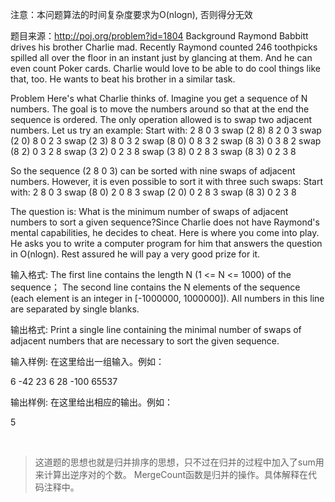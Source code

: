 注意：本问题算法的时间复杂度要求为O(nlogn), 否则得分无效

题目来源：http://poj.org/problem?id=1804 Background Raymond Babbitt drives his brother Charlie mad. Recently Raymond counted 246 toothpicks spilled all over the floor in an instant just by glancing at them. And he can even count Poker cards. Charlie would love to be able to do cool things like that, too. He wants to beat his brother in a similar task.

Problem Here's what Charlie thinks of. Imagine you get a sequence of N numbers. The goal is to move the numbers around so that at the end the sequence is ordered. The only operation allowed is to swap two adjacent numbers. Let us try an example: Start with: 2 8 0 3 swap (2 8) 8 2 0 3 swap (2 0) 8 0 2 3 swap (2 3) 8 0 3 2 swap (8 0) 0 8 3 2 swap (8 3) 0 3 8 2 swap (8 2) 0 3 2 8 swap (3 2) 0 2 3 8 swap (3 8) 0 2 8 3 swap (8 3) 0 2 3 8

So the sequence (2 8 0 3) can be sorted with nine swaps of adjacent numbers. However, it is even possible to sort it with three such swaps: Start with: 2 8 0 3 swap (8 0) 2 0 8 3 swap (2 0) 0 2 8 3 swap (8 3) 0 2 3 8

The question is: What is the minimum number of swaps of adjacent numbers to sort a given sequence?Since Charlie does not have Raymond's mental capabilities, he decides to cheat. Here is where you come into play. He asks you to write a computer program for him that answers the question in O(nlogn). Rest assured he will pay a very good prize for it.

输入格式:
The first line contains the length N (1 <= N <= 1000) of the sequence； The second line contains the N elements of the sequence (each element is an integer in [-1000000, 1000000]). All numbers in this line are separated by single blanks.

输出格式:
Print a single line containing the minimal number of swaps of adjacent numbers that are necessary to sort the given sequence.

输入样例:
在这里给出一组输入。例如：

6
-42 23 6 28 -100 65537

      
    
输出样例:
在这里给出相应的输出。例如：

5


<br>

>这道题的思想也就是归并排序的思想，只不过在归并的过程中加入了sum用来计算出逆序对的个数。
>MergeCount函数是归并的操作。具体解释在代码注释中。